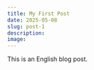```yaml
---
title: My First Post
date: 2025-05-08
slug: post-1
description: 
image:
---
```

This is an English blog post.

